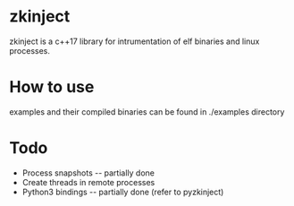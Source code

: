 zkinject
=======

zkinject is a c++17 library for intrumentation of elf binaries and linux processes.

How to use
==========

examples and their compiled binaries can be found in ./examples directory

Todo
====

* Process snapshots -- partially done
* Create threads in remote processes
* Python3 bindings -- partially done (refer to pyzkinject)
